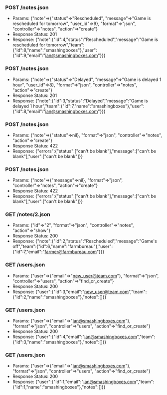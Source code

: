 ### POST /notes.json

* Params: {"note"=>{"status"=>"Rescheduled", "message"=>"Game is rescheduled for tomorrow", "user_id"=>9}, "format"=>"json", "controller"=>"notes", "action"=>"create"}
* Response Status: 201
* Response: {"note":{"id":4,"status":"Rescheduled","message":"Game is rescheduled for tomorrow","team":{"id":8,"name":"smashingboxes"},"user":{"id":9,"email":"ian@smashingboxes.com"}}} 

### POST /notes.json

* Params: {"note"=>{"status"=>"Delayed", "message"=>"Game is delayed 1 hour", "user_id"=>8}, "format"=>"json", "controller"=>"notes", "action"=>"create"}
* Response Status: 201
* Response: {"note":{"id":3,"status":"Delayed","message":"Game is delayed 1 hour","team":{"id":7,"name":"smashingboxes"},"user":{"id":8,"email":"ian@smashingboxes.com"}}} 

### POST /notes.json

* Params: {"note"=>{"status"=>nil}, "format"=>"json", "controller"=>"notes", "action"=>"create"}
* Response Status: 422
* Response: {"errors":{"status":["can't be blank"],"message":["can't be blank"],"user":["can't be blank"]}} 

### POST /notes.json

* Params: {"note"=>{"message"=>nil}, "format"=>"json", "controller"=>"notes", "action"=>"create"}
* Response Status: 422
* Response: {"errors":{"status":["can't be blank"],"message":["can't be blank"],"user":["can't be blank"]}} 

### GET /notes/2.json

* Params: {"id"=>"2", "format"=>"json", "controller"=>"notes", "action"=>"show"}
* Response Status: 200
* Response: {"note":{"id":2,"status":"Rescheduled","message":"Game's off","team":{"id":6,"name":"farmbureau"},"user":{"id":7,"email":"farmer@farmbureau.com"}}} 

### GET /users.json

* Params: {"user"=>{"email"=>"new_user@team.com"}, "format"=>"json", "controller"=>"users", "action"=>"find_or_create"}
* Response Status: 200
* Response: {"user":{"id":3,"email":"new_user@team.com","team":{"id":2,"name":"smashingboxes"},"notes":[]}} 

### GET /users.json

* Params: {"user"=>{"email"=>"ian@smashingboxes.com"}, "format"=>"json", "controller"=>"users", "action"=>"find_or_create"}
* Response Status: 200
* Response: {"user":{"id":4,"email":"ian@smashingboxes.com","team":{"id":3,"name":"smashingboxes"},"notes":[]}} 

### GET /users.json

* Params: {"user"=>{"email"=>"ian@smashingboxes.com"}, "format"=>"json", "controller"=>"users", "action"=>"find_or_create"}
* Response Status: 200
* Response: {"user":{"id":1,"email":"ian@smashingboxes.com","team":{"id":1,"name":"smashingboxes"},"notes":[]}} 

